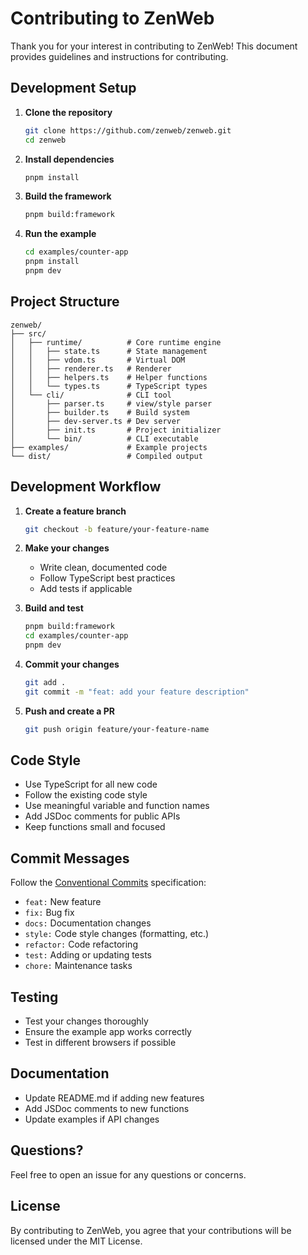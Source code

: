# Contributing to ZenWeb

Thank you for your interest in contributing to ZenWeb! This document provides guidelines and instructions for contributing.

## Development Setup

1. **Clone the repository**
   ```bash
   git clone https://github.com/zenweb/zenweb.git
   cd zenweb
   ```

2. **Install dependencies**
   ```bash
   pnpm install
   ```

3. **Build the framework**
   ```bash
   pnpm build:framework
   ```

4. **Run the example**
   ```bash
   cd examples/counter-app
   pnpm install
   pnpm dev
   ```

## Project Structure

```
zenweb/
├── src/
│   ├── runtime/          # Core runtime engine
│   │   ├── state.ts      # State management
│   │   ├── vdom.ts       # Virtual DOM
│   │   ├── renderer.ts   # Renderer
│   │   ├── helpers.ts    # Helper functions
│   │   └── types.ts      # TypeScript types
│   └── cli/              # CLI tool
│       ├── parser.ts     # view/style parser
│       ├── builder.ts    # Build system
│       ├── dev-server.ts # Dev server
│       ├── init.ts       # Project initializer
│       └── bin/          # CLI executable
├── examples/             # Example projects
└── dist/                 # Compiled output
```

## Development Workflow

1. **Create a feature branch**
   ```bash
   git checkout -b feature/your-feature-name
   ```

2. **Make your changes**
   - Write clean, documented code
   - Follow TypeScript best practices
   - Add tests if applicable

3. **Build and test**
   ```bash
   pnpm build:framework
   cd examples/counter-app
   pnpm dev
   ```

4. **Commit your changes**
   ```bash
   git add .
   git commit -m "feat: add your feature description"
   ```

5. **Push and create a PR**
   ```bash
   git push origin feature/your-feature-name
   ```

## Code Style

- Use TypeScript for all new code
- Follow the existing code style
- Use meaningful variable and function names
- Add JSDoc comments for public APIs
- Keep functions small and focused

## Commit Messages

Follow the [Conventional Commits](https://www.conventionalcommits.org/) specification:

- `feat:` New feature
- `fix:` Bug fix
- `docs:` Documentation changes
- `style:` Code style changes (formatting, etc.)
- `refactor:` Code refactoring
- `test:` Adding or updating tests
- `chore:` Maintenance tasks

## Testing

- Test your changes thoroughly
- Ensure the example app works correctly
- Test in different browsers if possible

## Documentation

- Update README.md if adding new features
- Add JSDoc comments to new functions
- Update examples if API changes

## Questions?

Feel free to open an issue for any questions or concerns.

## License

By contributing to ZenWeb, you agree that your contributions will be licensed under the MIT License.
